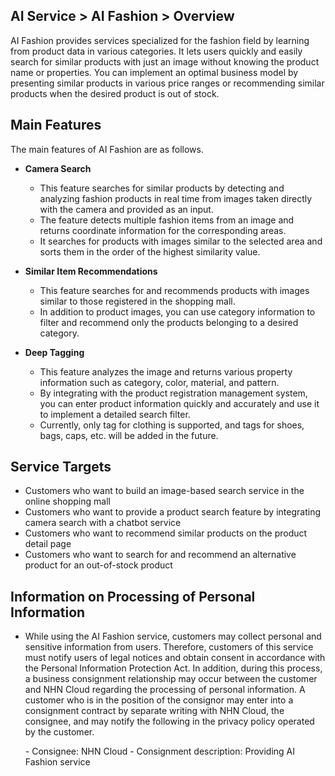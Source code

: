 ## AI Service > AI Fashion > Overview

AI Fashion provides services specialized for the fashion field by learning from product data in various categories.
It lets users quickly and easily search for similar products with just an image without knowing the product name or properties.
You can implement an optimal business model by presenting similar products in various price ranges or recommending similar products when the desired product is out of stock.

## Main Features

The main features of AI Fashion are as follows.

* **Camera Search**
    * This feature searches for similar products by detecting and analyzing fashion products in real time from images taken directly with the camera and provided as an input.
    * The feature detects multiple fashion items from an image and returns coordinate information for the corresponding areas.
    * It searches for products with images similar to the selected area and sorts them in the order of the highest similarity value.

* **Similar Item Recommendations**
    * This feature searches for and recommends products with images similar to those registered in the shopping mall.
    * In addition to product images, you can use category information to filter and recommend only the products belonging to a desired category.

* **Deep Tagging**
    * This feature analyzes the image and returns various property information such as category, color, material, and pattern.
    * By integrating with the product registration management system, you can enter product information quickly and accurately and use it to implement a detailed search filter.
    * Currently, only tag for clothing is supported, and tags for shoes, bags, caps, etc. will be added in the future.

## Service Targets

* Customers who want to build an image-based search service in the online shopping mall
* Customers who want to provide a product search feature by integrating camera search with a chatbot service
* Customers who want to recommend similar products on the product detail page
* Customers who want to search for and recommend an alternative product for an out-of-stock product

## Information on Processing of Personal Information

- While using the AI ​​Fashion service, customers may collect personal and sensitive information from users. Therefore, customers of this service must notify users of legal notices and obtain consent in accordance with the Personal Information Protection Act. In addition, during this process, a business consignment relationship may occur between the customer and NHN Cloud regarding the processing of personal information. A customer who is in the position of the consignor may enter into a consignment contract by separate writing with NHN Cloud, the consignee, and may notify the following in the privacy policy operated by the customer.

    \- Consignee: NHN Cloud
    \- Consignment description: Providing AI Fashion service
